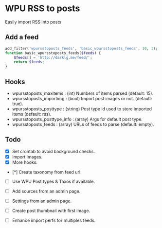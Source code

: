 # WPU RSS to posts

Easily import RSS into posts

Add a feed
---

```php
add_filter('wpursstoposts_feeds', 'basic_wpursstoposts_feeds', 10, 1);
function basic_wpursstoposts_feeds($feeds) {
    $feeds[] = 'http://darklg.me/feed/';
    return $feeds;
}
```


Hooks
---

* wpursstoposts_maxitems : (int) Numbers of items parsed (default: 15).
* wpursstoposts_importimg : (bool) Import post images or not. (default: true).
* wpursstoposts_posttype : (string) Post type id used to store imported items (default: rss).
* wpursstoposts_posttype_info : (array) Args for default post type.
* wpursstoposts_feeds : (array) URLs of feeds to parse (default: empty).


Todo
---

* [x] Set crontab to avoid background checks.
* [x] Import images.
* [x] More hooks.
* [*] Create taxonomy from feed url.
* [ ] Use WPU Post types & Taxos if available.
* [ ] Add sources from an admin page.
* [ ] Settings from an admin page.
* [ ] Create post thumbnail with first image.
* [ ] Enhance import perfs for multiples feeds.

